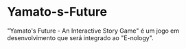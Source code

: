 # Yamato-s-Future
"Yamato's Future - An Interactive Story Game" é um jogo em desenvolvimento que será integrado ao "E-nology".
